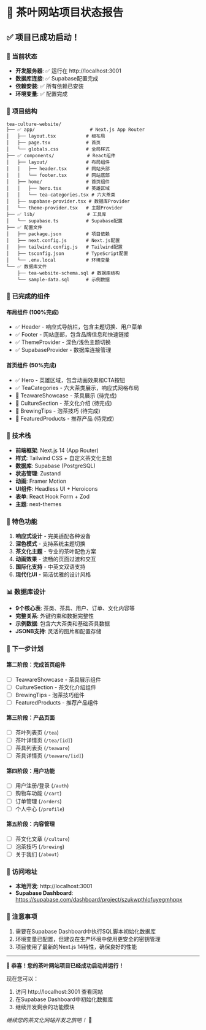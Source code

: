 # 🎉 茶叶网站项目状态报告

## ✅ 项目已成功启动！

### 🚀 当前状态
- **开发服务器**: ✅ 运行在 http://localhost:3001
- **数据库连接**: ✅ Supabase配置完成
- **依赖安装**: ✅ 所有依赖已安装
- **环境变量**: ✅ 配置完成

### 📁 项目结构
```
tea-culture-website/
├── ✅ app/                    # Next.js App Router
│   ├── layout.tsx           # 根布局
│   ├── page.tsx             # 首页
│   └── globals.css          # 全局样式
├── ✅ components/            # React组件
│   ├── layout/              # 布局组件
│   │   ├── header.tsx       # 网站头部
│   │   └── footer.tsx       # 网站底部
│   ├── home/                # 首页组件
│   │   ├── hero.tsx         # 英雄区域
│   │   └── tea-categories.tsx # 六大茶类
│   ├── supabase-provider.tsx # 数据库Provider
│   └── theme-provider.tsx   # 主题Provider
├── ✅ lib/                   # 工具库
│   └── supabase.ts          # Supabase配置
├── ✅ 配置文件
│   ├── package.json         # 项目依赖
│   ├── next.config.js       # Next.js配置
│   ├── tailwind.config.js   # Tailwind配置
│   ├── tsconfig.json        # TypeScript配置
│   └── .env.local           # 环境变量
└── ✅ 数据库文件
    ├── tea-website-schema.sql # 数据库结构
    └── sample-data.sql      # 示例数据
```

### 🎨 已完成的组件

#### 布局组件 (100%完成)
- ✅ Header - 响应式导航栏，包含主题切换、用户菜单
- ✅ Footer - 网站底部，包含品牌信息和快速链接
- ✅ ThemeProvider - 深色/浅色主题切换
- ✅ SupabaseProvider - 数据库连接管理

#### 首页组件 (50%完成)
- ✅ Hero - 英雄区域，包含动画效果和CTA按钮
- ✅ TeaCategories - 六大茶类展示，响应式网格布局
- 🔄 TeawareShowcase - 茶具展示 (待完成)
- 🔄 CultureSection - 茶文化介绍 (待完成)
- 🔄 BrewingTips - 泡茶技巧 (待完成)
- 🔄 FeaturedProducts - 推荐产品 (待完成)

### 🔧 技术栈
- **前端框架**: Next.js 14 (App Router)
- **样式**: Tailwind CSS + 自定义茶文化主题
- **数据库**: Supabase (PostgreSQL)
- **状态管理**: Zustand
- **动画**: Framer Motion
- **UI组件**: Headless UI + Heroicons
- **表单**: React Hook Form + Zod
- **主题**: next-themes

### 🌟 特色功能
1. **响应式设计** - 完美适配各种设备
2. **深色模式** - 支持系统主题切换
3. **茶文化主题** - 专业的茶叶配色方案
4. **动画效果** - 流畅的页面过渡和交互
5. **国际化支持** - 中英文双语支持
6. **现代化UI** - 简洁优雅的设计风格

### 📊 数据库设计
- **9个核心表**: 茶类、茶具、用户、订单、文化内容等
- **完整关系**: 外键约束和数据完整性
- **示例数据**: 包含六大茶类和基础茶具数据
- **JSONB支持**: 灵活的图片和配置存储

### 🚀 下一步计划

#### 第二阶段：完成首页组件
- [ ] TeawareShowcase - 茶具展示组件
- [ ] CultureSection - 茶文化介绍组件
- [ ] BrewingTips - 泡茶技巧组件
- [ ] FeaturedProducts - 推荐产品组件

#### 第三阶段：产品页面
- [ ] 茶叶列表页 (`/tea`)
- [ ] 茶叶详情页 (`/tea/[id]`)
- [ ] 茶具列表页 (`/teaware`)
- [ ] 茶具详情页 (`/teaware/[id]`)

#### 第四阶段：用户功能
- [ ] 用户注册/登录 (`/auth`)
- [ ] 购物车功能 (`/cart`)
- [ ] 订单管理 (`/orders`)
- [ ] 个人中心 (`/profile`)

#### 第五阶段：内容管理
- [ ] 茶文化文章 (`/culture`)
- [ ] 泡茶技巧 (`/brewing`)
- [ ] 关于我们 (`/about`)

### 🎯 访问地址
- **本地开发**: http://localhost:3001
- **Supabase Dashboard**: https://supabase.com/dashboard/project/szukwpthlofuyegmhppx

### 📝 注意事项
1. 需要在Supabase Dashboard中执行SQL脚本初始化数据库
2. 环境变量已配置，但建议在生产环境中使用更安全的密钥管理
3. 项目使用了最新的Next.js 14特性，确保良好的性能

---

**🎉 恭喜！您的茶叶网站项目已经成功启动并运行！**

现在您可以：
1. 访问 http://localhost:3001 查看网站
2. 在Supabase Dashboard中初始化数据库
3. 继续开发剩余的功能模块

*继续您的茶文化网站开发之旅吧！* 🍃 